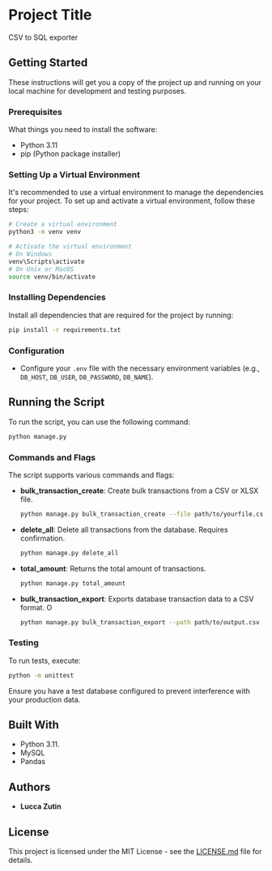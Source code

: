 # Project Title

CSV to SQL exporter

## Getting Started

These instructions will get you a copy of the project up and running on your local machine for development and testing purposes.

### Prerequisites

What things you need to install the software:

- Python 3.11
- pip (Python package installer)

### Setting Up a Virtual Environment

It's recommended to use a virtual environment to manage the dependencies for your project. To set up and activate a virtual environment, follow these steps:

```bash
# Create a virtual environment
python3 -m venv venv

# Activate the virtual environment
# On Windows
venv\Scripts\activate
# On Unix or MacOS
source venv/bin/activate
```

### Installing Dependencies

Install all dependencies that are required for the project by running:

```bash
pip install -r requirements.txt
```

### Configuration

- Configure your `.env` file with the necessary environment variables (e.g., `DB_HOST`, `DB_USER`, `DB_PASSWORD`, `DB_NAME`).

## Running the Script

To run the script, you can use the following command:

```bash
python manage.py
```

### Commands and Flags

The script supports various commands and flags:

- **bulk_transaction_create**: Create bulk transactions from a CSV or XLSX file.
  ```bash
  python manage.py bulk_transaction_create --file path/to/yourfile.csv
  ```

- **delete_all**: Delete all transactions from the database. Requires confirmation.
  ```bash
  python manage.py delete_all
  ```

- **total_amount**: Returns the total amount of transactions.
  ```bash
  python manage.py total_amount
  ```

- **bulk_transaction_export**: Exports database transaction data to a CSV format. O
  ```bash
  python manage.py bulk_transaction_export --path path/to/output.csv
  ```

### Testing

To run tests, execute:

```bash
python -m unittest
```

Ensure you have a test database configured to prevent interference with your production data.

## Built With

- Python 3.11.
- MySQL 
- Pandas

## Authors

- **Lucca Zutin**

## License

This project is licensed under the MIT License - see the [LICENSE.md](LICENSE.md) file for details.

